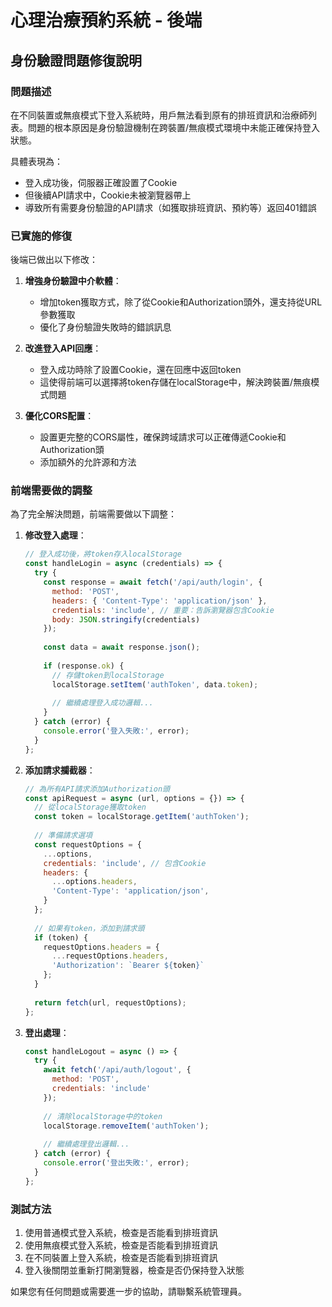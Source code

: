 # 心理治療預約系統 - 後端

## 身份驗證問題修復說明

### 問題描述

在不同裝置或無痕模式下登入系統時，用戶無法看到原有的排班資訊和治療師列表。問題的根本原因是身份驗證機制在跨裝置/無痕模式環境中未能正確保持登入狀態。

具體表現為：
- 登入成功後，伺服器正確設置了Cookie
- 但後續API請求中，Cookie未被瀏覽器帶上
- 導致所有需要身份驗證的API請求（如獲取排班資訊、預約等）返回401錯誤

### 已實施的修復

後端已做出以下修改：

1. **增強身份驗證中介軟體**：
   - 增加token獲取方式，除了從Cookie和Authorization頭外，還支持從URL參數獲取
   - 優化了身份驗證失敗時的錯誤訊息

2. **改進登入API回應**：
   - 登入成功時除了設置Cookie，還在回應中返回token
   - 這使得前端可以選擇將token存儲在localStorage中，解決跨裝置/無痕模式問題

3. **優化CORS配置**：
   - 設置更完整的CORS屬性，確保跨域請求可以正確傳遞Cookie和Authorization頭
   - 添加額外的允許源和方法

### 前端需要做的調整

為了完全解決問題，前端需要做以下調整：

1. **修改登入處理**：
   ```javascript
   // 登入成功後，將token存入localStorage
   const handleLogin = async (credentials) => {
     try {
       const response = await fetch('/api/auth/login', {
         method: 'POST',
         headers: { 'Content-Type': 'application/json' },
         credentials: 'include', // 重要：告訴瀏覽器包含Cookie
         body: JSON.stringify(credentials)
       });
       
       const data = await response.json();
       
       if (response.ok) {
         // 存儲token到localStorage
         localStorage.setItem('authToken', data.token);
         
         // 繼續處理登入成功邏輯...
       }
     } catch (error) {
       console.error('登入失敗:', error);
     }
   };
   ```

2. **添加請求攔截器**：
   ```javascript
   // 為所有API請求添加Authorization頭
   const apiRequest = async (url, options = {}) => {
     // 從localStorage獲取token
     const token = localStorage.getItem('authToken');
     
     // 準備請求選項
     const requestOptions = {
       ...options,
       credentials: 'include', // 包含Cookie
       headers: {
         ...options.headers,
         'Content-Type': 'application/json',
       }
     };
     
     // 如果有token，添加到請求頭
     if (token) {
       requestOptions.headers = {
         ...requestOptions.headers,
         'Authorization': `Bearer ${token}`
       };
     }
     
     return fetch(url, requestOptions);
   };
   ```

3. **登出處理**：
   ```javascript
   const handleLogout = async () => {
     try {
       await fetch('/api/auth/logout', {
         method: 'POST',
         credentials: 'include'
       });
       
       // 清除localStorage中的token
       localStorage.removeItem('authToken');
       
       // 繼續處理登出邏輯...
     } catch (error) {
       console.error('登出失敗:', error);
     }
   };
   ```

### 測試方法

1. 使用普通模式登入系統，檢查是否能看到排班資訊
2. 使用無痕模式登入系統，檢查是否能看到排班資訊
3. 在不同裝置上登入系統，檢查是否能看到排班資訊
4. 登入後關閉並重新打開瀏覽器，檢查是否仍保持登入狀態

如果您有任何問題或需要進一步的協助，請聯繫系統管理員。 